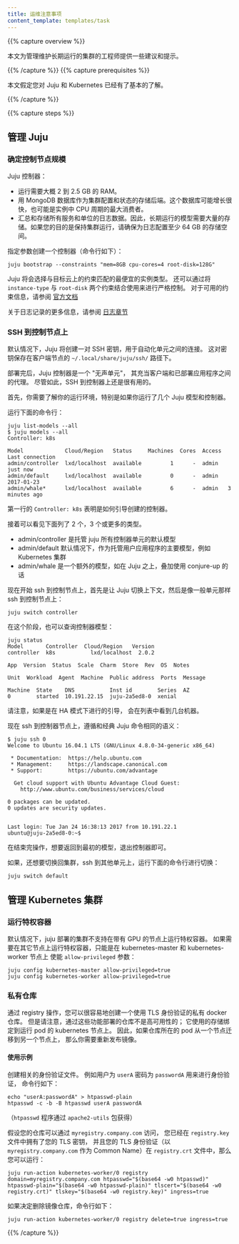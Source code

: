 ```yaml
---
title: 运维注意事项
content_template: templates/task
---
```


<!--
---
title: Operational Considerations
content_template: templates/task
---
-->

{{% capture overview %}}
<!-- This page gives recommendations and hints for people managing long lived clusters  -->

本文为管理维护长期运行的集群的工程师提供一些建议和提示。

{{% /capture %}}
{{% capture prerequisites %}}
<!-- This page assumes you understand the basics of Juju and Kubernetes. -->

本文假定您对 Juju 和 Kubernetes 已经有了基本的了解。

{{% /capture %}}

{{% capture steps %}}

<!-- ## Managing Juju -->

## 管理 Juju

<!-- ### Sizing your controller node -->

### 确定控制节点规模

<!-- The Juju Controller:  -->

Juju 控制器：

<!-- * requires about 2 to 2.5GB RAM to operate.
* uses a MongoDB database as a storage backend for the configuration and state of the cluster. This database can grow significantly, and can also be the biggest consumer of CPU cycles on the instance
* aggregates and stores the log data of all services and units. Therefore, significant storage is needed for long lived models. If your intention is to keep the cluster running, make sure to provision at least 64GB for the logs.  -->

* 运行需要大概 2 到 2.5 GB 的 RAM。
* 用 MongoDB 数据库作为集群配置和状态的存储后端。这个数据库可能增长很快，也可能是实例中 CPU 周期的最大消费者。
* 汇总和存储所有服务和单位的日志数据。因此，长期运行的模型需要大量的存储。如果您的目的是保持集群运行，请确保为日志配置至少 64 GB 的存储空间。

<!-- To bootstrap a controller with constraints run the following command: -->

指定参数创建一个控制器（命令行如下）：

```
juju bootstrap --constraints "mem=8GB cpu-cores=4 root-disk=128G"
```

<!-- Juju will select the cheapest instance type matching your constraints on your target cloud.
You can also use the ```instance-type``` constraint in conjunction with ```root-disk``` for strict control.
For more information about the constraints available, refer to the [official documentation](https://jujucharms.com/docs/stable/reference-constraints) -->

Juju 将会选择与目标云上的约束匹配的最便宜的实例类型。
还可以通过将 ```instance-type``` 与 ```root-disk``` 两个约束结合使用来进行严格控制。
对于可用的约束信息，请参阅 [官方文档](https://jujucharms.com/docs/stable/reference-constraints)


<!-- Additional information about logging can be found in the [logging section](/docs/getting-started-guides/ubuntu/logging) -->

关于日志记录的更多信息，请参阅 [日志章节](/docs/getting-started-guides/ubuntu/logging)

<!-- ### SSHing into the Controller Node -->

### SSH 到控制节点上

<!-- By default, Juju will create a pair of SSH keys that it will use to automate the connection to units. They are stored on the client node in ```~/.local/share/juju/ssh/``` -->

默认情况下，Juju 将创建一对 SSH 密钥，用于自动化单元之间的连接。
这对密钥保存在客户端节点的 ```~/.local/share/juju/ssh/``` 路径下。

<!-- After deployment, Juju Controller is a "silent unit" that acts as a proxy between the client and the deployed applications. Nevertheless it can be useful to SSH into it.  -->

部署完后，Juju 控制器是一个 "无声单元"，
其充当客户端和已部署应用程序之间的代理。
尽管如此，SSH 到控制器上还是很有用的。

<!-- First you need to understand your environment, especially if you run several Juju models and controllers. Run -->

首先，你需要了解你的运行环境，特别是如果你运行了几个 Juju 模型和控制器。

运行下面的命令行：

```
juju list-models --all
$ juju models --all
Controller: k8s

Model             Cloud/Region   Status     Machines  Cores  Access  Last connection
admin/controller  lxd/localhost  available         1      -  admin   just now
admin/default     lxd/localhost  available         0      -  admin   2017-01-23
admin/whale*      lxd/localhost  available         6      -  admin   3 minutes ago
```

<!-- The first line ```Controller: k8s``` refers to how you bootstrapped.  -->

第一行的 ```Controller: k8s``` 表明是如何引导创建的控制器。

<!-- Then you will see 2, 3 or more models listed below.  -->

接着可以看见下面列了 2 个，3 个或更多的类型。

<!-- * admin/controller is the default model that hosts all controller units of juju
* admin/default is created by default as the primary model to host the user application, such as the Kubernetes cluster
* admin/whale is an additional model created if you use conjure-up as an overlay on top of Juju.  -->

* admin/controller 是托管 juju 所有控制器单元的默认模型
* admin/default 默认情况下，作为托管用户应用程序的主要模型，例如 Kubernetes 集群
* admin/whale 是一个额外的模型，如在 Juju 之上，叠加使用 conjure-up 的话

<!-- Now to ssh into a controller node, you first ask Juju to switch context, then ssh as you would with a normal unit: -->

现在开始 ssh 到控制节点上，首先是让 Juju 切换上下文，然后是像一般单元那样 ssh 到控制节点上：

```
juju switch controller
```

<!-- At this stage, you can query the controller model as well:  -->

在这个阶段，也可以查询控制器模型：

```
juju status
Model       Controller  Cloud/Region   Version
controller  k8s           lxd/localhost  2.0.2

App  Version  Status  Scale  Charm  Store  Rev  OS  Notes

Unit  Workload  Agent  Machine  Public address  Ports  Message

Machine  State    DNS           Inst id        Series  AZ
0        started  10.191.22.15  juju-2a5ed8-0  xenial
```

<!-- Note that if you had bootstrapped in HA mode, you would see several machines listed.  -->

请注意，如果是在 HA 模式下进行的引导，
会在列表中看到几台机器。

<!-- Now ssh-ing into the controller follows the same semantic as classic Juju commands:  -->

现在 ssh 到控制器节点上，遵循和经典 Juju 命令相同的语义：

```
$ juju ssh 0
Welcome to Ubuntu 16.04.1 LTS (GNU/Linux 4.8.0-34-generic x86_64)

 * Documentation:  https://help.ubuntu.com
 * Management:     https://landscape.canonical.com
 * Support:        https://ubuntu.com/advantage

  Get cloud support with Ubuntu Advantage Cloud Guest:
    http://www.ubuntu.com/business/services/cloud

0 packages can be updated.
0 updates are security updates.


Last login: Tue Jan 24 16:38:13 2017 from 10.191.22.1
ubuntu@juju-2a5ed8-0:~$
```

<!-- When you are done and want to come back to your initial model, exit the controller and -->

在结束完操作，想要返回到最初的模型，退出控制器即可。

<!-- Then if you need to switch back to your cluster and ssh into the units, run -->

如果，还想要切换回集群，ssh 到其他单元上，运行下面的命令行进行切换：

```
juju switch default
```

<!-- ## Managing your Kubernetes cluster -->

## 管理 Kubernetes 集群

<!-- ### Running privileged containers -->

### 运行特权容器

<!-- By default, juju-deployed clusters only allow running privileged containers on nodes with GPUs.
If you need privileged containers on other nodes,
you have to enable the ```allow-privileged``` config on both kubernetes-master and kubernetes-worker: -->

默认情况下，juju 部署的集群不支持在带有 GPU 的节点上运行特权容器。
如果需要在其它节点上运行特权容器，只能是在 kubernetes-master 和 kubernetes-worker 节点上
使能 ```allow-privileged``` 参数：

```
juju config kubernetes-master allow-privileged=true
juju config kubernetes-worker allow-privileged=true
```

<!-- ### Private registry -->

### 私有仓库

<!-- With the registry action, you can easily create a private docker registry that
uses TLS authentication.
However, note that a registry deployed with that action
is not HA;
it uses storage tied to the kubernetes node where the pod is running.
Consequently, if the registry pod is migrated from one node to another, you will
need to re-publish the images. -->

通过 registry 操作，您可以很容易地创建一个使用 TLS 身份验证的私有 docker 仓库。
但是请注意，通过这些功能部署的仓库不是高可用性的；
它使用的存储绑定到运行 pod 的 kubernetes 节点上。
因此，如果仓库所在的 pod 从一个节点迁移到另一个节点上，
那么你需要重新发布镜像。

<!-- #### Example usage -->

#### 使用示例

<!-- Create the relevant authentication files. Let's say you want user ```userA```
to authenticate with the password ```passwordA```. Then you'll do: -->

创建相关的身份验证文件。
例如用户为 ```userA``` 密码为 ```passwordA``` 用来进行身份验证，
命令行如下：

```
echo "userA:passwordA" > htpasswd-plain
htpasswd -c -b -B htpasswd userA passwordA
```

<!-- (the `htpasswd` program comes with the ```apache2-utils``` package) -->

（`htpasswd` 程序通过 ```apache2-utils``` 包获得）

<!-- Assuming that your registry will be reachable at ```myregistry.company.com```,
you already have your TLS key in the ```registry.key``` file, and your TLS
certificate (with ```myregistry.company.com``` as Common Name) in the ```registry.crt``` file, you would then run: -->

假设您的仓库可以通过 ```myregistry.company.com``` 访问，
您已经在 ```registry.key``` 文件中拥有了您的 TLS 密钥，
并且您的 TLS 身份验证（以 ```myregistry.company.com``` 作为 Common Name）在
```registry.crt``` 文件中，那么您可以运行：

```
juju run-action kubernetes-worker/0 registry domain=myregistry.company.com htpasswd="$(base64 -w0 htpasswd)" htpasswd-plain="$(base64 -w0 htpasswd-plain)" tlscert="$(base64 -w0 registry.crt)" tlskey="$(base64 -w0 registry.key)" ingress=true
```

<!-- If you then decide that you want to delete the registry, just run: -->

如果决定删除镜像仓库，命令行如下：

```
juju run-action kubernetes-worker/0 registry delete=true ingress=true
```

{{% /capture %}}
